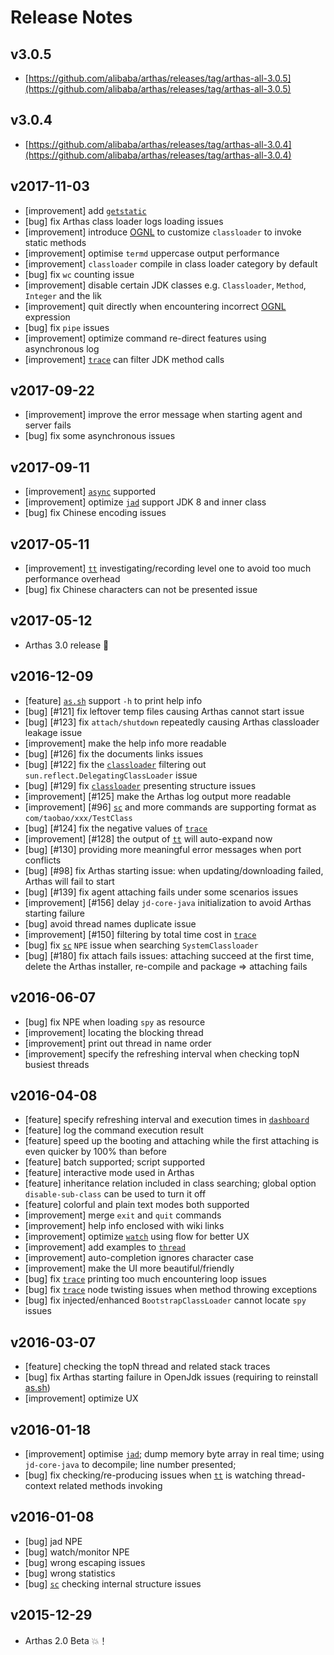 Release Notes
=============


v3.0.5
---

* [https://github.com/alibaba/arthas/releases/tag/arthas-all-3.0.5](https://github.com/alibaba/arthas/releases/tag/arthas-all-3.0.5)

v3.0.4
---

* [https://github.com/alibaba/arthas/releases/tag/arthas-all-3.0.4](https://github.com/alibaba/arthas/releases/tag/arthas-all-3.0.4)


v2017-11-03
----

* [improvement] add [`getstatic`](getstatic.md)
* [bug] fix Arthas class loader logs loading issues
* [improvement] introduce [OGNL](https://en.wikipedia.org/wiki/OGNL) to customize `classloader` to invoke static methods
* [improvement] optimise `termd` uppercase output performance 
* [improvement] `classloader` compile in class loader category by default
* [bug] fix `wc` counting issue
* [improvement] disable certain JDK classes e.g. `Classloader`, `Method`, `Integer` and the lik
* [improvement] quit directly when encountering incorrect [OGNL](https://en.wikipedia.org/wiki/OGNL) expression
* [bug] fix `pipe` issues
* [improvement] optimize command re-direct features using asynchronous log
* [improvement] [`trace`](trace.md) can filter JDK method calls

v2017-09-22
----

* [improvement] improve the error message when starting agent and server fails
* [bug] fix some asynchronous issues

v2017-09-11
----

* [improvement] [`async`](async.md) supported
* [improvement] optimize [`jad`](jad.md) support JDK 8 and inner class
* [bug] fix Chinese encoding issues

v2017-05-11
----

* [improvement] [`tt`](tt.md) investigating/recording level one to avoid too much performance overhead
* [bug] fix Chinese characters can not be presented issue

v2017-05-12
----

* Arthas 3.0 release :confetti_ball:

v2016-12-09
----

* [feature] [`as.sh`](https://github.com/alibaba/arthas/blob/master/bin/as.sh) support `-h` to print help info
* [bug] [#121] fix leftover temp files causing Arthas cannot start issue
* [bug] [#123] fix `attach/shutdown` repeatedly causing Arthas classloader leakage issue
* [improvement] make the help info more readable
* [bug] [#126] fix the documents links issues 
* [bug] [#122] fix the [`classloader`](classloader.md) filtering out `sun.reflect.DelegatingClassLoader` issue
* [bug] [#129] fix [`classloader`](classloader.md) presenting structure issues
* [improvement]  [#125] make the Arthas log output more readable
* [improvement]  [#96] [`sc`](sc.md) and more commands are supporting format as `com/taobao/xxx/TestClass`
* [bug] [#124] fix the negative values of [`trace`](trace.md)
* [improvement]  [#128] the output of [`tt`](tt.md) will auto-expand now
* [bug] [#130] providing more meaningful error messages when port conflicts
* [bug] [#98] fix Arthas starting issue: when updating/downloading failed, Arthas will fail to start
* [bug] [#139] fix agent attaching fails under some scenarios issues
* [improvement]  [#156] delay `jd-core-java` initialization to avoid Arthas starting failure
* [bug] avoid thread names duplicate issue
* [improvement]  [#150] filtering by total time cost in [`trace`](trace.md) 
* [bug] fix [`sc`](sc.md) `NPE` issue when searching `SystemClassloader` 
* [bug] [#180] fix attach fails issues: attaching succeed at the first time, delete the Arthas installer, re-compile and package => attaching fails


v2016-06-07
----

* [bug] fix NPE when loading `spy` as resource
* [improvement] locating the blocking thread 
* [improvement] print out thread in name order
* [improvement] specify the refreshing interval when checking topN busiest threads

v2016-04-08
----

* [feature]  specify refreshing interval and execution times in [`dashboard`](dashboard.md)
* [feature]  log the command execution result
* [feature]  speed up the booting and attaching while the first attaching is even quicker by 100% than before
* [feature]  batch supported; script supported
* [feature]  interactive mode used in Arthas 
* [feature]  inheritance relation included in class searching; global option `disable-sub-class` can be used to turn it off
* [feature]  colorful and plain text modes both supported
* [improvement]  merge `exit` and `quit` commands
* [improvement]  help info enclosed with wiki links 
* [improvement]  optimize [`watch`](watch.md) using flow for better UX
* [improvement]  add examples to [`thread`](thread.md)
* [improvement]  auto-completion ignores character case
* [improvement]  make the UI more beautiful/friendly
* [bug] fix [`trace`](trace.md) printing too much encountering loop issues
* [bug] fix [`trace`](trace.md) node twisting issues when method throwing exceptions
* [bug] fix injected/enhanced `BootstrapClassLoader` cannot locate `spy` issues

v2016-03-07
----

* [feature] checking the topN thread and related stack traces
* [bug] fix Arthas starting failure in OpenJdk issues (requiring to reinstall [as.sh](https://github.com/alibaba/arthas/blob/master/bin/as.sh))
* [improvement] optimize UX


v2016-01-18
----

* [improvement]  optimise [`jad`](jad.md); dump memory byte array in real time; using `jd-core-java` to decompile; line number presented;
* [bug] fix checking/re-producing issues when [`tt`](tt.md) is watching thread-context related methods invoking

v2016-01-08
----

* [bug] jad NPE
* [bug] watch/monitor NPE
* [bug] wrong escaping issues
* [bug] wrong statistics
* [bug] [`sc`](sc.md) checking internal structure issues

v2015-12-29
---

* Arthas 2.0 Beta :boom:！
